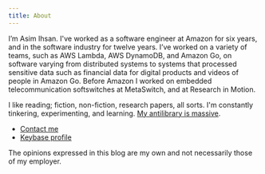 ```yaml
---
title: About
---
```


I’m Asim Ihsan. I've worked as a software engineer at Amazon for six years, and in the software industry for
twelve years. I’ve worked on a variety of teams, such as AWS Lambda, AWS DynamoDB, and Amazon Go, on software
varying from distributed systems to systems that processed sensitive data such as financial data for digital
products and videos of people in Amazon Go. Before Amazon I worked on embedded telecommunication softswitches
at MetaSwitch, and at Research in Motion.

I like reading; fiction, non-fiction, research papers, all sorts. I'm constantly tinkering, experimenting, and
learning. [My antilibrary is massive](https://www.brainpickings.org/2015/03/24/umberto-eco-antilibrary/).

-   [Contact me](/contact/)
-   [Keybase profile](https://keybase.io/asim)

The opinions expressed in this blog are my own and not necessarily those of my employer.